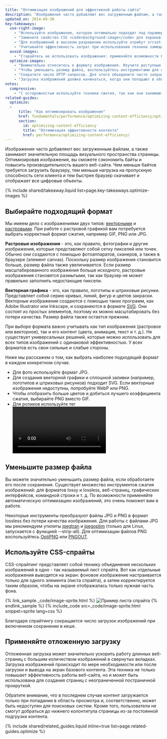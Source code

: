 ```yaml
---
title: "Оптимизация изображений для эффективной работы сайта"
description: "Изображения часто добавляют вес загруженным файлам, а также занимают значительную площадь визуального пространства страницы."
updated_on: 2014-04-30
key-takeaways:
  use-right-image:
    - "Используйте изображение, которое оптимально подходит под парамеры устройства: размер экрана, разрешение и шаблон страниц."
    - "Замените свойство CSS <code>background-image</code> для экранов с высоким разрешением и применением медиазапросов на <code>min-resolution</code> и <code>-webkit-min-device-pixel-ratio</code>."
    - "Для изображений в высоком разрешении используйте атрибут srcset (наряду с изображениями 1x в разметке)."
    - "Учитывайте эффективность затрат при использовании техники замещения текста изображением в JavaScript или сжатии изображений высокого разрешения для устройств с низким разрешением экрана."
  avoid-images:
    - "Старайтесь не использовать изображения: применяйте возможности браузера, замещайте изображения символами Unicode, а комплексные значки - иконочными шрифтами."
  optimize-images:
    - "Внимательно отнеситесь к формату изображения. Изучите доступные вам форматы и выберите наиболее подходящий."
    - "Чтобы уменьшить размер файла, воспользуйтесь инструментами для оптимизации и сжатия изображений."
    - "Сократите число HTTP-запросов. Для этого объедините часто запрашиваемые изображения в спрайты."
    - "Загрузка изображений должна начинаться, когда они попадают в область просмотра. Так вы ускорите загрузку базовой страницы и уменьшите ее вес."
notes:
  compressive:
    - "С осторожностью используйте техники сжатия, так как они занимают больше памяти и требуют затрат на декодирование.  Адаптация крупных изображений для небольших экранов - ресурсоемкий процесс. Он может вызвать проблемы в работе низкопроизводительных устройств с небольшим объемом памяти и ограниченными возможностями обработки данных."
related-guides:
  optimize:
  -
      title: "Как оптимизировать изображения"
      href: fundamentals/performance/optimizing-content-efficiency/optimize-encoding-and-transfer.html#image-optimization
      section:
        id: optimizing-content-efficiency
        title: "Оптимизация эффективности контента"
        href: performance/optimizing-content-efficiency/
---
```


<p class="intro">
  Изображения часто добавляют вес загруженным файлам, а также занимают значительную площадь визуального пространства страницы. Оптимизировав изображения, вы сможете сэкономить байты и повысить производительность вашего веб-сайта. Чем меньше байтов требуется загрузить браузеру, тем меньше нагрузка на пропускную способность сети клиента и тем быстрее браузер скачивает и отображает все цифровые объекты.
</p>



{% include shared/takeaway.liquid list=page.key-takeaways.optimize-images %}

## Выбирайте подходящий формат

Мы имеем дело с изображениями двух типов: [векторными](http://ru.wikipedia.org/wiki/Векторная_графика) и [растровыми](http://ru.wikipedia.org/wiki/Растровая_графика). При работе с растровой графикой вам потребуется выбрать корректный формат сжатия, например GIF, PNG или JPG.

**Растровые изображения** - это, как правило, фотографии и другие изображения, которые представляют собой сетку пикселей или точек. Обычно они создаются с помощью фотоаппаратов, сканеров, а также в браузере (элемент canvas).  Поскольку размер изображения становится больше, размер файла также увеличивается.  Если размер масштабированного изображения больше исходного, растровые изображения становятся размытыми, так как браузер не может правильно заполнить недостающие пиксели.

**Векторная графика** - это, как правило, логотипы и штриховые рисунки. Представляет собой серию кривых, линий, фигур и цветов закраски. Векторные изображения создаются с помощью таких программ, как Adobe Illustrator или Inkscape, и сохраняются в формате [SVG](http://css-tricks.com/using-svg/).  Они состоят из простых элементов, поэтому их можно масштабировать без потери качества. Размер файла также остается прежним.

При выборе формата важно учитывать как тип изображения (растровое или векторное), так и его контент (цвета, анимация, текст и т. д.). Не существует универсальных решений, которые можно использовать для всех типов изображений с одинаковой эффективностью. У всех форматов есть свои сильные и слабые стороны.

Ниже мы расскажем о том, как выбрать наиболее подходящий формат в каждом конкретном случае.

* Для фото используйте формат JPG.
* Для создания векторной графики и сплошной заливки (например, логотипов и штриховых рисунков) подходит SVG.
  Если векторные изображения недоступны, попробуйте WebP или PNG.
* Чтобы отобразить больше цветов и добиться лучшего коэффициента сжатия, выбирайте PNG вместо GIF.
* Для роликов используйте тег <video>. В результате вы получите более качественное изображение, а пользователь сможет управлять воспроизведением.

## Уменьшите размер файла

Вы можете значительно уменьшить размер файла, если обработаете его после сохранения. Существует множество инструментов сжатия изображений: для форматов lossy и lossless, веб-страниц, графических интерфейсов, командной строки и т. д.  По возможности применяйте автоматическую оптимизацию изображений, это очень поможет вам в работе.

Некоторые инструменты преобразуют файлы JPG и PNG в формат lossless без потери качества изображения. Для работы с файлами JPG мы рекомендуем утилиты [jpegtran](http://jpegclub.org/) и [jpegoptim](http://freshmeat.net/projects/jpegoptim/) (только для Linux, запускается с функцией --strip-all). Для оптимизации файлов PNG воспользуйтесь [OptiPNG](http://optipng.sourceforge.net/) или [PNGOUT](http://www.advsys.net/ken/util/pngout.htm).

## Используйте CSS-спрайты

CSS-спрайтинг представляет собой технику объединения нескольких изображений в одно - так называемый лист спрайта. Вот как отдельные изображения выводятся на экран: фоновое изображение настраивается только для одного элемента (листа спрайта), а затем корректируется таким образом, чтобы на экране отображалась только нужная часть фона.

{% link_sample _code/image-sprite.html %}
<img src="img/sprite-sheet.png" class="center" alt="Пример листа спрайта">
{% endlink_sample %}
{% include_code src=_code/image-sprite.html snippet=sprite lang=css %}

Благодаря спрайтингу сокращается число загрузок изображений при включенном сохранении в кеше.

## Применяйте отложенную загрузку

Отложенная загрузка может значительно ускорить работу длинных веб-страниц с большим количеством изображений в свернутых вкладках. Загрузка изображений происходит по мере необходимости или после загрузки и вывода на экран базового контента.  Эта техника не только повышает эффективность работы веб-сайта, но и может быть использована для создания страниц с неограниченной постраничной прокруткой.

Обратите внимание, что в последнем случае контент загружается только при попадании в область просмотра и, соответственно, может быть недоступен для поисковых систем.  Кроме того, пользователи не смогут добраться до нижнего колонтитула страницы из-за постоянной подгрузки контента.

{% include shared/related_guides.liquid inline=true list=page.related-guides.optimize %}




